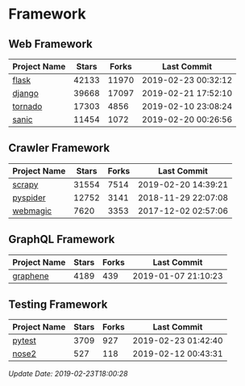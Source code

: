 # Framework

## Web Framework

| Project Name | Stars | Forks | Last Commit |
| ------------ | ----- | ----- | ----------- |
| [flask](https://github.com/pallets/flask) | 42133 | 11970 | 2019-02-23 00:32:12 |
| [django](https://github.com/django/django) | 39668 | 17097 | 2019-02-21 17:52:10 |
| [tornado](https://github.com/tornadoweb/tornado) | 17303 | 4856 | 2019-02-10 23:08:24 |
| [sanic](https://github.com/huge-success/sanic) | 11454 | 1072 | 2019-02-20 00:26:56 |

## Crawler Framework

| Project Name | Stars | Forks | Last Commit |
| ------------ | ----- | ----- | ----------- |
| [scrapy](https://github.com/scrapy/scrapy) | 31554 | 7514 | 2019-02-20 14:39:21 |
| [pyspider](https://github.com/binux/pyspider) | 12752 | 3141 | 2018-11-29 22:07:08 |
| [webmagic](https://github.com/code4craft/webmagic) | 7620 | 3353 | 2017-12-02 02:57:06 |

## GraphQL Framework

| Project Name | Stars | Forks | Last Commit |
| ------------ | ----- | ----- | ----------- |
| [graphene](https://github.com/graphql-python/graphene) | 4189 | 439 | 2019-01-07 21:10:23 |

## Testing Framework

| Project Name | Stars | Forks | Last Commit |
| ------------ | ----- | ----- | ----------- |
| [pytest](https://github.com/pytest-dev/pytest) | 3709 | 927 | 2019-02-23 01:42:40 |
| [nose2](https://github.com/nose-devs/nose2) | 527 | 118 | 2019-02-12 00:43:31 |

*Update Date: 2019-02-23T18:00:28*